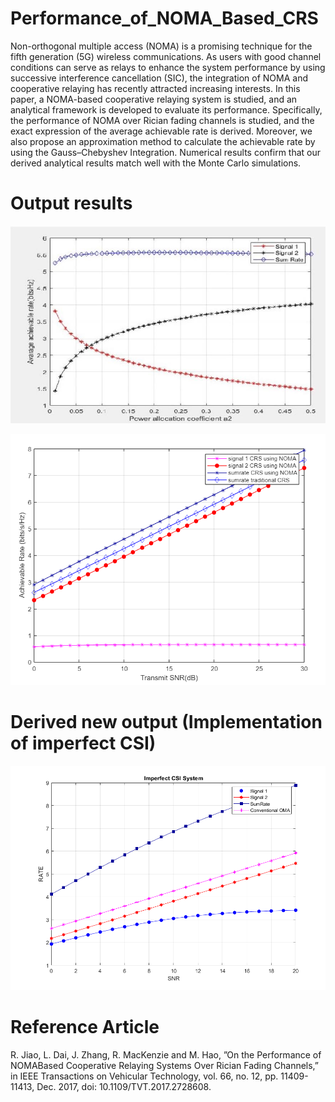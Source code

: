 # Performance_of_NOMA_Based_CRS

Non-orthogonal multiple access (NOMA) is a promising technique for the fifth generation (5G) wireless communications. As users with good channel conditions can serve as relays to enhance the system performance by using successive interference cancellation (SIC), the integration of NOMA and cooperative relaying has recently attracted increasing interests.
In this paper, a NOMA-based cooperative relaying system is studied, and an analytical framework is developed to evaluate its performance. Specifically, the performance of NOMA over Rician fading channels is studied, and the exact expression of the average achievable rate is derived. Moreover, we also propose an approximation method to calculate the achievable rate by using the Gauss–Chebyshev Integration. Numerical results confirm that our derived analytical results match well with the Monte Carlo
simulations.

# Output results
![GitHub Logo](https://github.com/shivamlakhtariya/Performance_of_NOMA_Based_CRS/blob/main/Results/FIG2.JPG)


![GitHub Logo](https://github.com/shivamlakhtariya/Performance_of_NOMA_Based_CRS/blob/main/Results/FIG3.png)

# Derived new output (Implementation of imperfect CSI)
![GitHub Logo](https://github.com/shivamlakhtariya/Performance_of_NOMA_Based_CRS/blob/main/Results/FIG3_ImperfectCSI.png)

# Reference Article
R. Jiao, L. Dai, J. Zhang, R. MacKenzie and M. Hao, ”On the Performance of NOMABased Cooperative Relaying Systems Over Rician Fading Channels,” in IEEE Transactions on Vehicular
Technology, vol. 66, no. 12, pp. 11409-11413, Dec. 2017, doi: 10.1109/TVT.2017.2728608.

